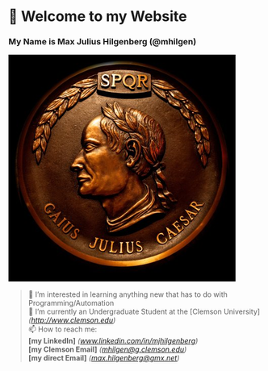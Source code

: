 # 👋 Welcome to my Website
### My Name is Max Julius Hilgenberg (@mhilgen)

![mhilgen Coin](/images/coins.jpeg)

> 👀 I’m interested in learning anything new that has to do with Programming/Automation<br>
> 🐯 I’m currently an Undergraduate Student at the [Clemson University] *(http://www.clemson.edu)* <br>
> 📫 How to reach me: <br>
>   **[my LinkedIn]** *(www.linkedin.com/in/mjhilgenberg)*<br>
>   **[my Clemson Email]** *(mhilgen@g.clemson.edu)*<br>
>   **[my direct Email]** *(max.hilgenberg@gmx.net)*<br>
